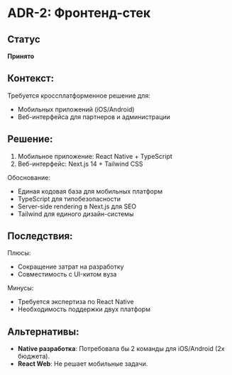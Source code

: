 # ADR-2: Фронтенд-стек

## Статус
**Принято**

## Контекст:
Требуется кроссплатформенное решение для:
- Мобильных приложений (iOS/Android)
- Веб-интерфейса для партнеров и администрации

## Решение:
1. Мобильное приложение: React Native + TypeScript
2. Веб-интерфейс: Next.js 14 + Tailwind CSS

Обоснование:
- Единая кодовая база для мобильных платформ
- TypeScript для типобезопасности
- Server-side rendering в Next.js для SEO
- Tailwind для единого дизайн-системы

## Последствия:
Плюсы:
- Сокращение затрат на разработку
- Совместимость с UI-китом вуза

Минусы:
- Требуется экспертиза по React Native
- Необходимость поддержки двух платформ

## Альтернативы:
- **Native разработка**: Потребовала бы 2 команды для iOS/Android (2x бюджета).
- **React Web**: Не решает мобильные задачи.